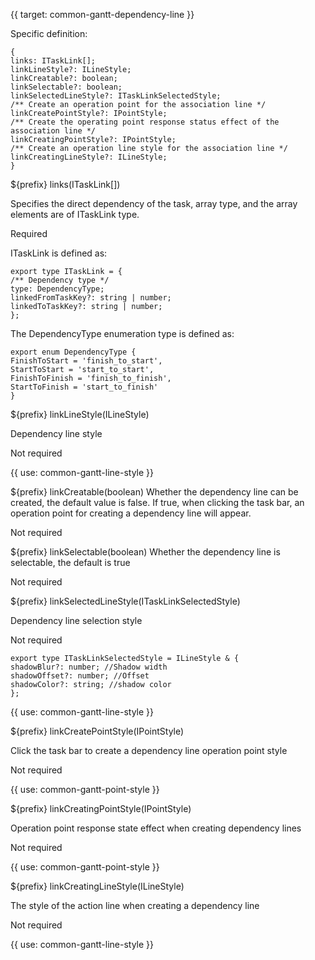 {{ target: common-gantt-dependency-line }}

Specific definition:

```
{
links: ITaskLink[];
linkLineStyle?: ILineStyle;
linkCreatable?: boolean;
linkSelectable?: boolean;
linkSelectedLineStyle?: ITaskLinkSelectedStyle;
/** Create an operation point for the association line */
linkCreatePointStyle?: IPointStyle;
/** Create the operating point response status effect of the association line */
linkCreatingPointStyle?: IPointStyle;
/** Create an operation line style for the association line */
linkCreatingLineStyle?: ILineStyle;
}
```

${prefix} links(ITaskLink[])

Specifies the direct dependency of the task, array type, and the array elements are of ITaskLink type.

Required

ITaskLink is defined as:

```
export type ITaskLink = {
/** Dependency type */
type: DependencyType;
linkedFromTaskKey?: string | number;
linkedToTaskKey?: string | number;
};
```

The DependencyType enumeration type is defined as:

```
export enum DependencyType {
FinishToStart = 'finish_to_start',
StartToStart = 'start_to_start',
FinishToFinish = 'finish_to_finish',
StartToFinish = 'start_to_finish'
}
```

${prefix} linkLineStyle(ILineStyle)

Dependency line style

Not required

{{ use: common-gantt-line-style }}

${prefix} linkCreatable(boolean)
Whether the dependency line can be created, the default value is false. If true, when clicking the task bar, an operation point for creating a dependency line will appear.

Not required

${prefix} linkSelectable(boolean)
Whether the dependency line is selectable, the default is true

Not required

${prefix} linkSelectedLineStyle(ITaskLinkSelectedStyle)

Dependency line selection style

Not required

```
export type ITaskLinkSelectedStyle = ILineStyle & {
shadowBlur?: number; //Shadow width
shadowOffset?: number; //Offset
shadowColor?: string; //shadow color
};
```

{{ use: common-gantt-line-style }}

${prefix} linkCreatePointStyle(IPointStyle)

Click the task bar to create a dependency line operation point style

Not required

{{ use: common-gantt-point-style }}

${prefix} linkCreatingPointStyle(IPointStyle)

Operation point response state effect when creating dependency lines

Not required

{{ use: common-gantt-point-style }}

${prefix} linkCreatingLineStyle(ILineStyle)

The style of the action line when creating a dependency line

Not required

{{ use: common-gantt-line-style }}
